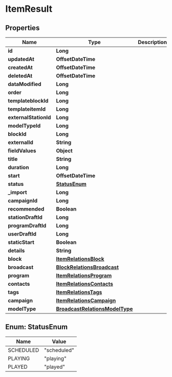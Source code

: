 

# ItemResult


## Properties

| Name | Type | Description | Notes |
|------------ | ------------- | ------------- | -------------|
|**id** | **Long** |  |  [optional] |
|**updatedAt** | **OffsetDateTime** |  |  [optional] |
|**createdAt** | **OffsetDateTime** |  |  [optional] |
|**deletedAt** | **OffsetDateTime** |  |  [optional] |
|**dataModified** | **Long** |  |  [optional] |
|**order** | **Long** |  |  [optional] |
|**templateblockId** | **Long** |  |  [optional] |
|**templateitemId** | **Long** |  |  [optional] |
|**externalStationId** | **Long** |  |  [optional] |
|**modelTypeId** | **Long** |  |  |
|**blockId** | **Long** |  |  [optional] |
|**externalId** | **String** |  |  [optional] |
|**fieldValues** | **Object** |  |  [optional] |
|**title** | **String** |  |  [optional] |
|**duration** | **Long** |  |  [optional] |
|**start** | **OffsetDateTime** |  |  [optional] |
|**status** | [**StatusEnum**](#StatusEnum) |  |  [optional] |
|**_import** | **Long** |  |  [optional] |
|**campaignId** | **Long** |  |  [optional] |
|**recommended** | **Boolean** |  |  [optional] |
|**stationDraftId** | **Long** |  |  [optional] |
|**programDraftId** | **Long** |  |  [optional] |
|**userDraftId** | **Long** |  |  [optional] |
|**staticStart** | **Boolean** |  |  [optional] |
|**details** | **String** |  |  [optional] |
|**block** | [**ItemRelationsBlock**](ItemRelationsBlock.md) |  |  [optional] |
|**broadcast** | [**BlockRelationsBroadcast**](BlockRelationsBroadcast.md) |  |  [optional] |
|**program** | [**ItemRelationsProgram**](ItemRelationsProgram.md) |  |  [optional] |
|**contacts** | [**ItemRelationsContacts**](ItemRelationsContacts.md) |  |  [optional] |
|**tags** | [**ItemRelationsTags**](ItemRelationsTags.md) |  |  [optional] |
|**campaign** | [**ItemRelationsCampaign**](ItemRelationsCampaign.md) |  |  [optional] |
|**modelType** | [**BroadcastRelationsModelType**](BroadcastRelationsModelType.md) |  |  [optional] |



## Enum: StatusEnum

| Name | Value |
|---- | -----|
| SCHEDULED | &quot;scheduled&quot; |
| PLAYING | &quot;playing&quot; |
| PLAYED | &quot;played&quot; |



